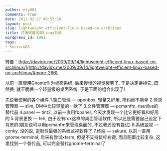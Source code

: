 ```yaml
---
author: ety001
comments: true
date: 2012-02-27 06:57:50
layout: post
slug: lightweight-efficient-linux-based-on-archlinux
title: 打造轻量高效Linux系统
wordpress_id: 1991
tags:
- Server&OS
---
```


转自：[http://davidx.me/2009/09/14/lightweight-efficient-linux-based-on-archlinux/](http://davidx.me/2009/09/14/lightweight-efficient-linux-based-on-archlinux/#more-266)

以前一直使用Gnome作为桌面系统, 后来慢慢的视觉疲劳了, 于是决定换掉它, 既然换, 就干脆换一个轻量级的桌面系统, 于是下面的组合出现了!

先说我使用的各个组件
1.窗口管理 — openbox, 轻量又好用, 简约而不简单
2.登录管理器 — slim, DM中比较轻量的一款了
3.文件管理器 — pcmanfm, nautilus的替代品
4.panel — tint2, 以前一直用fbpanel, 今天才发现一个比它更好看和好用的
5.背景更换 — feh, 由于没有rox这样的桌面管理软件, 所以还是需要自己设定下背景的(朋友说可以用pcmanfm来管理桌面的, 不过我还没有尝试)
6.系统监视 — conky, 没的说, 定制性最强的系统监视软件了
7.终端 — sakura, 以前一直用gnome-terminal, 后来有尝试xterm, 但是不支持鼠标右键, 而且配置比较复杂, 这里找到一个替代品, 可以完全替代gnome-terminal了

